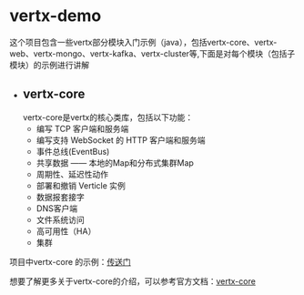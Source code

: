 # vertx-demo

这个项目包含一些vertx部分模块入门示例（java），包括vertx-core、vertx-web、vertx-mongo、vertx-kafka、vertx-cluster等,下面是对每个模块（包括子模块）的示例进行讲解

- ## vertx-core
   vertx-core是vertx的核心类库，包括以下功能：
     - 编写 TCP 客户端和服务端
     - 编写支持 WebSocket 的 HTTP 客户端和服务端
     - 事件总线(EventBus)
     - 共享数据 —— 本地的Map和分布式集群Map
     - 周期性、延迟性动作
     - 部署和撤销 Verticle 实例
     - 数据报套接字
     - DNS客户端
     - 文件系统访问
     - 高可用性（HA）
     - 集群
     
 项目中vertx-core 的示例：[传送门](https://github.com/Dangerxfh/vertx-demo/new/master/vertx-core/README.md) 
 
 想要了解更多关于vertx-core的介绍，可以参考官方文档：[vertx-core](https://vertxchina.github.io/vertx-translation-chinese/core/Core.html)
